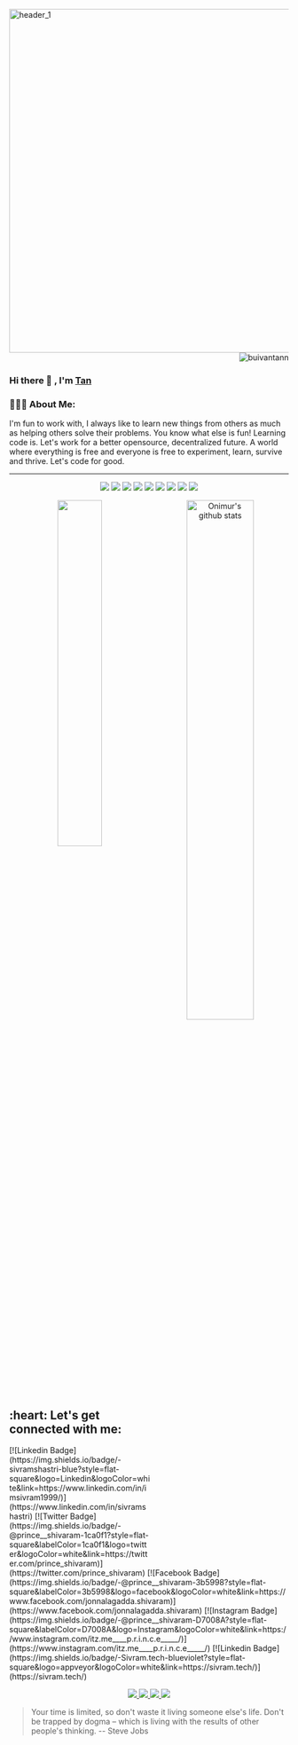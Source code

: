 <p align=left>
  <a href="https://github.com/buivantann">
    <img align="left" width="620" alt="header_1" src="https://user-images.githubusercontent.com/98140501/151703492-09ba0d11-4c5f-409b-ab23-c59f9a85cc37.png">
  </a>
 </p>
 
<p  align="right"><img src="https://komarev.com/ghpvc/?username=buivantann" alt="buivantann" /></p>




### Hi there 👋 , I'm [Tan](https://www.github.com/buivantann) 
<p align=left>
<h3 align="left">👨🏻‍💻 About Me:</h3>
</p>
I'm fun to work with, I always like to learn new things from others as much as helping others solve their problems. You know what else is fun! Learning code is. Let's work for a better opensource, decentralized future. A world where everything is free and everyone is free to experiment, learn, survive and thrive. Let's code for good.




<hr>


<p align="center">
<img src="https://img.shields.io/badge/TensorFlow%20-%23FF6F00.svg?&style=for-the-badge&logo=TensorFlow&logoColor=white" /> <img src="https://img.shields.io/badge/Keras%20-%23D00000.svg?&style=for-the-badge&logo=Keras&logoColor=white"/> <img src="https://img.shields.io/badge/javascript%20-%23323330.svg?&style=for-the-badge&logo=javascript&logoColor=%23F7DF1E"/> <img src="https://img.shields.io/badge/html5%20-%23E34F26.svg?&style=for-the-badge&logo=html5&logoColor=white"/> <img src="https://img.shields.io/badge/css3%20-%231572B6.svg?&style=for-the-badge&logo=css3&logoColor=white"/> <img src="https://img.shields.io/badge/python%20-%2314354C.svg?&style=for-the-badge&logo=python&logoColor=white"/> <img src="https://img.shields.io/badge/c++%20-%2300599C.svg?&style=for-the-badge&logo=c%2B%2B&ogoColor=white"/> <img src="https://img.shields.io/badge/git%20-%23F05033.svg?&style=for-the-badge&logo=git&logoColor=white"/> <img src="https://img.shields.io/badge/github%20-%23121011.svg?&style=for-the-badge&logo=github&logoColor=white"/>
</p>

<p align=center>  
  <img width="40%" src = "https://github-readme-stats.vercel.app/api/top-langs/?username=buivantann&layout=compact&show_icons=true">
    <a href="https://github.com/onimur/handle-path-oz">
    <img width="49%" align="right" alt="Onimur's github stats" src="https://github-readme-stats.vercel.app/api?username=onimur&show_icons=true" />
  </a>
</p>


<br/>
<br/>





<h2 align="left">:heart: Let's get connected with me:</h2>
[![Linkedin Badge](https://img.shields.io/badge/-sivramshastri-blue?style=flat-square&logo=Linkedin&logoColor=white&link=https://www.linkedin.com/in/imsivram1999/)](https://www.linkedin.com/in/sivramshastri) [![Twitter Badge](https://img.shields.io/badge/-@prince__shivaram-1ca0f1?style=flat-square&labelColor=1ca0f1&logo=twitter&logoColor=white&link=https://twitter.com/prince_shivaram)](https://twitter.com/prince_shivaram) [![Facebook Badge](https://img.shields.io/badge/-@prince__shivaram-3b5998?style=flat-square&labelColor=3b5998&logo=facebook&logoColor=white&link=https://www.facebook.com/jonnalagadda.shivaram)](https://www.facebook.com/jonnalagadda.shivaram) [![Instagram Badge](https://img.shields.io/badge/-@prince__shivaram-D7008A?style=flat-square&labelColor=D7008A&logo=Instagram&logoColor=white&link=https://www.instagram.com/itz.me____p.r.i.n.c.e_____/)](https://www.instagram.com/itz.me____p.r.i.n.c.e_____/)
[![Linkedin Badge](https://img.shields.io/badge/-Sivram.tech-blueviolet?style=flat-square&logo=appveyor&logoColor=white&link=https://sivram.tech/)](https://sivram.tech/)

<p align=center>
  <a href="https://github.com/baotran1112">
    <img src="https://img.shields.io/github/followers/baotran1112?style=social">
  </a>
  <a href="https://github.com/baotran1112?tab=repositories">
    <img src="https://badges.pufler.dev/repos/baotran1112?&color=blue&logo=github&style=social">
  </a>
  <a href="https://github.com/baotran1112?tab=repositories">
    <img src="https://img.shields.io/badge/Stars-7k-lightgrey?logo=github&style=social">
  </a>
  <a href="https://github.com/baotran1112?tab=repositories">
    <img src="https://img.shields.io/badge/Fork-150-lightgrey?logo=github&style=social">
  </a>
</p>



> Your time is limited, so don't waste it living someone else's life. Don't be trapped by dogma – which is living with the results of other people's thinking.
> -- Steve Jobs
